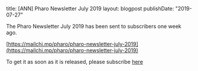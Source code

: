 title: [ANN] Pharo Newsletter July 2019
layout: blogpost
publishDate: "2019-07-27"

The Pharo Newsletter July 2019 has been sent to subscribers one week ago.

[https://mailchi.mp/pharo/pharo-newsletter-july-2019](https://mailchi.mp/pharo/pharo-newsletter-july-2019)

To get it as soon as it is released, please subscribe [here](http://eepurl.com/bykqWn)
